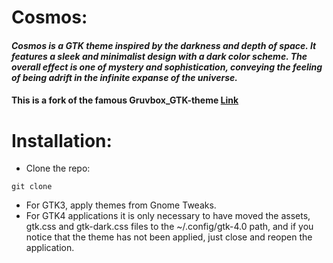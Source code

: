 # Cosmos:
#### ***Cosmos is a GTK theme inspired by the darkness and depth of space. It features a sleek and minimalist design with a dark color scheme. The overall effect is one of mystery and sophistication, conveying the feeling of being adrift in the infinite expanse of the universe.***

#### This is a fork of the famous Gruvbox_GTK-theme [Link](https://github.com/Fausto-Korpsvart/Gruvbox-GTK-Theme)

# Installation:

- Clone the repo:
```
git clone 
```

- For GTK3, apply themes from Gnome Tweaks.
- For GTK4 applications it is only necessary to have moved the assets, gtk.css and gtk-dark.css files to the ~/.config/gtk-4.0 path, and if you notice that the theme has not been applied, just close and reopen the application.
